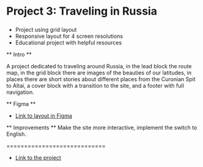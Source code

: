 # Project 3: Traveling in Russia

###
* Project using grid layout
* Responsive layout for 4 screen resolutions
* Educational project with helpful resources

** Intro **

A project dedicated to traveling around Russia, in the lead block the route map, in the grid block there are images of the beauties of our latitudes, in places there are short stories about different places from the Curonian Spit to Altai, a cover block with a transition to the site, and a footer with full navigation.

** Figma **

* [Link to layout in Figma](https://www.figma.com/file/OyRWEjU6wBwRe1hapzQoLx/Sprint-3%3A-Russia-%2F-desktop-%2B-mobile?node-id=28503%3A0)

** Improvements **
 Make the site more interactive, implement the switch to English.

============================
* [Link to the project](https://alalinaermakova.github.io/russian-travel/)
